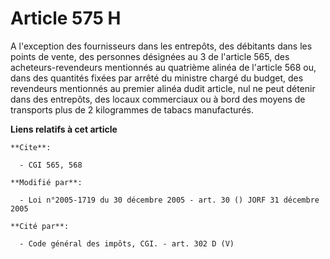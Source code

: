 # Article 575 H

A l'exception des fournisseurs dans les entrepôts, des débitants dans les points de vente, des personnes désignées au 3 de
l'article 565, des acheteurs-revendeurs mentionnés au quatrième alinéa de l'article 568 ou, dans des quantités fixées par
arrêté du ministre chargé du budget, des revendeurs mentionnés au premier alinéa dudit article, nul ne peut détenir dans des
entrepôts, des locaux commerciaux ou à bord des moyens de transports plus de 2 kilogrammes de tabacs manufacturés.

**Liens relatifs à cet article**

	**Cite**:

	  - CGI 565, 568

	**Modifié par**:

	  - Loi n°2005-1719 du 30 décembre 2005 - art. 30 () JORF 31 décembre 2005

	**Cité par**:

	  - Code général des impôts, CGI. - art. 302 D (V)
